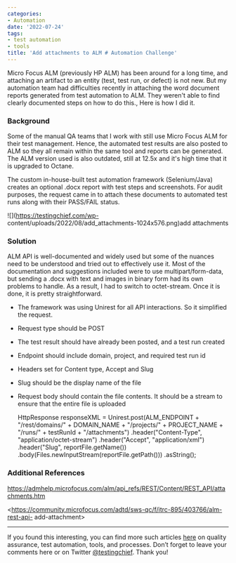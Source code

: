 ```yaml
---
categories:
- Automation
date: '2022-07-24'
tags:
- test automation
- tools
title: 'Add attachments to ALM # Automation Challenge'
---
```


Micro Focus ALM (previously HP ALM) has been around for a long time, and
attaching an artifact to an entity (test, test run, or defect) is not new. But
my automation team had difficulties recently in attaching the word document
reports generated from test automation to ALM. They weren't able to find
clearly documented steps on how to do this., Here is how I did it.

### **Background**

Some of the manual QA teams that I work with still use Micro Focus ALM for
their test management. Hence, the automated test results are also posted to
ALM so they all remain within the same tool and reports can be generated. The
ALM version used is also outdated, still at 12.5x and it's high time that it
is upgraded to Octane.

The custom in-house-built test automation framework (Selenium/Java) creates an
optional .docx report with test steps and screenshots. For audit purposes, the
request came in to attach these documents to automated test runs along with
their PASS/FAIL status.

![](https://testingchief.com/wp-
content/uploads/2022/08/add_attachments-1024x576.png)add attachments

### Solution

ALM API is well-documented and widely used but some of the nuances need to be
understood and tried out to effectively use it. Most of the documentation and
suggestions included were to use multipart/form-data, but sending a .docx with
text and images in binary form had its own problems to handle. As a result, I
had to switch to octet-stream. Once it is done, it is pretty straightforward.

  * The framework was using Unirest for all API interactions. So it simplified the request.
  * Request type should be POST
  * The test result should have already been posted, and a test run created
  * Endpoint should include domain, project, and required test run id 
  * Headers set for Content type, Accept and Slug
  * Slug should be the display name of the file
  * Request body should contain the file contents. It should be a stream to ensure that the entire file is uploaded

    
    
    HttpResponse<string> responseXML = Unirest.post(ALM_ENDPOINT + "/rest/domains/" + DOMAIN_NAME + "/projects/" + PROJECT_NAME + "/runs/" + testRunId + "/attachments")
    .header("Content-Type", "application/octet-stream")
    .header("Accept", "application/xml")
    .header("Slug", reportFile.getName())
    .body(Files.newInputStream(reportFile.getPath()))
    .asString();

### Additional References

<https://admhelp.microfocus.com/alm/api_refs/REST/Content/REST_API/attachments.htm>

<https://community.microfocus.com/adtd/sws-qc/f/itrc-895/403766/alm-rest-api-
add-attachment>

* * *

If you found this interesting, you can find more such articles
[here](https://testingchief.com/blog/) on quality assurance, test automation,
tools, and processes. Don’t forget to leave your comments here or on Twitter
[@testingchief](https://twitter.com/testingchief). Thank you!